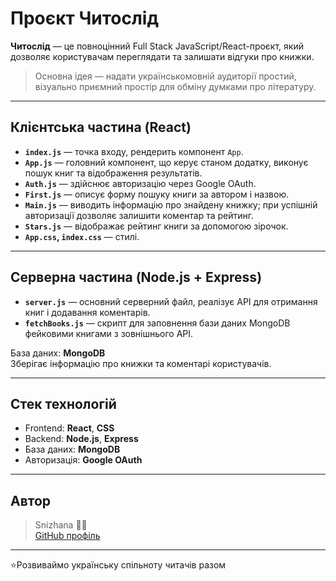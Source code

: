 # Проєкт **Читослід**

**Читослід** — це повноцінний Full Stack JavaScript/React-проєкт, який дозволяє користувачам переглядати та залишати відгуки про книжки.

> Основна ідея — надати українськомовній аудиторії простий, візуально приємний простір для обміну думками про літературу.

---

## Клієнтська частина (React)

- **`index.js`** — точка входу, рендерить компонент `App`.
- **`App.js`** — головний компонент, що керує станом додатку, виконує пошук книг та відображення результатів.
- **`Auth.js`** — здійснює авторизацію через Google OAuth.
- **`First.js`** — описує форму пошуку книги за автором і назвою.
- **`Main.js`** — виводить інформацію про знайдену книжку; при успішній авторизації дозволяє залишити коментар та рейтинг.
- **`Stars.js`** — відображає рейтинг книги за допомогою зірочок.
- **`App.css`, `index.css`** — стилі.

---

## Серверна частина (Node.js + Express)

- **`server.js`** — основний серверний файл, реалізує API для отримання книг і додавання коментарів.
- **`fetchBooks.js`** — скрипт для заповнення бази даних MongoDB фейковими книгами з зовнішнього API.

База даних: **MongoDB**  
Зберігає інформацію про книжки та коментарі користувачів.

---

## Стек технологій

- Frontend: **React**, **CSS**
- Backend: **Node.js**, **Express**
- База даних: **MongoDB**
- Авторизація: **Google OAuth**

---

## Автор

> Snizhana 👩‍💻  
> [GitHub профіль](https://github.com/snizhka13)

---

⭐Розвиваймо українську спільноту читачів разом
